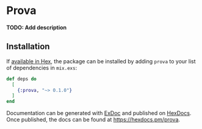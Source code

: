 # Prova

**TODO: Add description**

## Installation

If [available in Hex](https://hex.pm/docs/publish), the package can be installed
by adding `prova` to your list of dependencies in `mix.exs`:

```elixir
def deps do
  [
    {:prova, "~> 0.1.0"}
  ]
end
```

Documentation can be generated with [ExDoc](https://github.com/elixir-lang/ex_doc)
and published on [HexDocs](https://hexdocs.pm). Once published, the docs can
be found at <https://hexdocs.pm/prova>.

